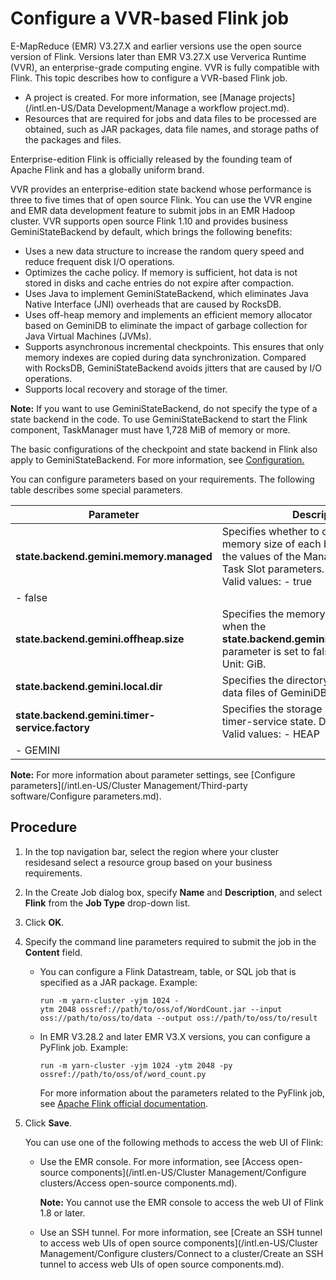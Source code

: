 # Configure a VVR-based Flink job

E-MapReduce \(EMR\) V3.27.X and earlier versions use the open source version of Flink. Versions later than EMR V3.27.X use Ververica Runtime \(VVR\), an enterprise-grade computing engine. VVR is fully compatible with Flink. This topic describes how to configure a VVR-based Flink job.

-   A project is created. For more information, see [Manage projects](/intl.en-US/Data Development/Manage a workflow project.md).
-   Resources that are required for jobs and data files to be processed are obtained, such as JAR packages, data file names, and storage paths of the packages and files.

Enterprise-edition Flink is officially released by the founding team of Apache Flink and has a globally uniform brand.

VVR provides an enterprise-edition state backend whose performance is three to five times that of open source Flink. You can use the VVR engine and EMR data development feature to submit jobs in an EMR Hadoop cluster. VVR supports open source Flink 1.10 and provides business GeminiStateBackend by default, which brings the following benefits:

-   Uses a new data structure to increase the random query speed and reduce frequent disk I/O operations.
-   Optimizes the cache policy. If memory is sufficient, hot data is not stored in disks and cache entries do not expire after compaction.
-   Uses Java to implement GeminiStateBackend, which eliminates Java Native Interface \(JNI\) overheads that are caused by RocksDB.
-   Uses off-heap memory and implements an efficient memory allocator based on GeminiDB to eliminate the impact of garbage collection for Java Virtual Machines \(JVMs\).
-   Supports asynchronous incremental checkpoints. This ensures that only memory indexes are copied during data synchronization. Compared with RocksDB, GeminiStateBackend avoids jitters that are caused by I/O operations.
-   Supports local recovery and storage of the timer.

**Note:** If you want to use GeminiStateBackend, do not specify the type of a state backend in the code. To use GeminiStateBackend to start the Flink component, TaskManager must have 1,728 MiB of memory or more.

The basic configurations of the checkpoint and state backend in Flink also apply to GeminiStateBackend. For more information, see [Configuration.](https://ci.apache.org/projects/flink/flink-docs-release-1.10/ops/config.html#checkpoints-and-state-backends)

You can configure parameters based on your requirements. The following table describes some special parameters.

|Parameter|Description|
|---------|-----------|
|**state.backend.gemini.memory.managed**|Specifies whether to calculate the memory size of each backend based on the values of the Managed Memory and Task Slot parameters. Default value: true. Valid values: -   true
-   false |
|**state.backend.gemini.offheap.size**|Specifies the memory of each backend when the **state.backend.gemini.memory.managed** parameter is set to false. Default value: 2. Unit: GiB.|
|**state.backend.gemini.local.dir**|Specifies the directory that stores local data files of GeminiDB.|
|**state.backend.gemini.timer-service.factory**|Specifies the storage location of the timer-service state. Default value: HEAP. Valid values: -   HEAP
-   GEMINI |

**Note:** For more information about parameter settings, see [Configure parameters](/intl.en-US/Cluster Management/Third-party software/Configure parameters.md).

## Procedure

1.  In the top navigation bar, select the region where your cluster residesand select a resource group based on your business requirements.

2.  In the Create Job dialog box, specify **Name** and **Description**, and select **Flink** from the **Job Type** drop-down list.

3.  Click **OK**.

4.  Specify the command line parameters required to submit the job in the **Content** field.

    -   You can configure a Flink Datastream, table, or SQL job that is specified as a JAR package. Example:

        ```
        run -m yarn-cluster -yjm 1024 -ytm 2048 ossref://path/to/oss/of/WordCount.jar --input oss://path/to/oss/to/data --output oss://path/to/oss/to/result
        ```

    -   In EMR V3.28.2 and later EMR V3.X versions, you can configure a PyFlink job. Example:

        ```
        run -m yarn-cluster -yjm 1024 -ytm 2048 -py ossref://path/to/oss/of/word_count.py
        ```

        For more information about the parameters related to the PyFlink job, see [Apache Flink official documentation](https://ci.apache.org/projects/flink/flink-docs-release-1.10/ops/cli.html#usage).

5.  Click **Save**.

    You can use one of the following methods to access the web UI of Flink:

    -   Use the EMR console. For more information, see [Access open-source components](/intl.en-US/Cluster Management/Configure clusters/Access open-source components.md).

        **Note:** You cannot use the EMR console to access the web UI of Flink 1.8 or later.

    -   Use an SSH tunnel. For more information, see [Create an SSH tunnel to access web UIs of open source components](/intl.en-US/Cluster Management/Configure clusters/Connect to a cluster/Create an SSH tunnel to access web UIs of open source components.md).

